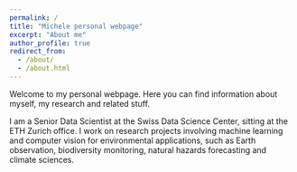```yaml
---
permalink: /
title: "Michele personal webpage"
excerpt: "About me"
author_profile: true
redirect_from: 
  - /about/
  - /about.html
---
```


Welcome to my personal webpage. Here you can find information about myself, my research and related stuff. 

I am a Senior Data Scientist at the Swiss Data Science Center, sitting at the ETH Zurich office. I work on research projects involving machine learning and computer vision for environmental applications, such as Earth observation, biodiversity monitoring, natural hazards forecasting and climate sciences. 